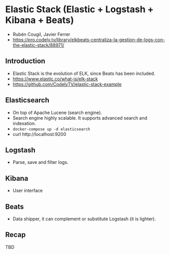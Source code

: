 # Elastic Stack (Elastic + Logstash + Kibana + Beats)
* Rubén Cougil, Javier Ferrer
* https://pro.codely.tv/library/elkbeats-centraliza-la-gestion-de-logs-con-the-elastic-stack/88971/

## Introduction
* Elastic Stack is the evolution of ELK, since Beats has been included.
* https://www.elastic.co/what-is/elk-stack
* https://github.com/CodelyTV/elastic-stack-example

## Elasticsearch
* On top of Apache Lucene (search engine).
* Search engine highly scalable. It supports advanced search and indexation.
* `docker-compose up -d elasticsearch`
* curl http://localhost:9200


## Logstash
* Parse, save and filter logs.


## Kibana
* User interface


## Beats
* Data shipper, it can complement or substitute Logstash (it is lighter).


## Recap
TBD